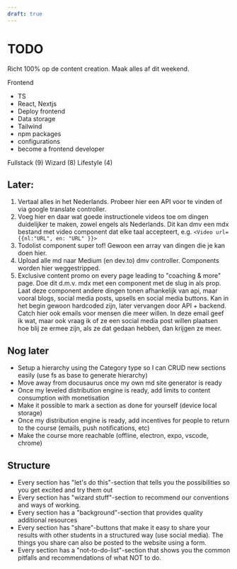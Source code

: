 ```yaml
---
draft: true
---
```


# TODO

Richt 100% op de content creation. Maak alles af dit weekend.

Frontend

- TS
- React, Nextjs
- Deploy frontend
- Data storage
- Tailwind
- npm packages
- configurations
- become a frontend developer

Fullstack (9)
Wizard (8)
Lifestyle (4)

## Later:

1. Vertaal alles in het Nederlands. Probeer hier een API voor te vinden of via google translate controller.
2. Voeg hier en daar wat goede instructionele videos toe om dingen duidelijker te maken, zowel engels als Nederlands. Dit kan dmv een mdx bestand met video component dat elke taal accepteert, e.g. `<Video url={{nl:"URL", en: "URL" }}>`
3. Todolist component super tof! Gewoon een array van dingen die je kan doen hier.
4. Upload alle md naar Medium (en dev.to) dmv controller. Components worden hier weggestripped.
5. Exclusive content promo on every page leading to "coaching & more" page. Doe dit d.m.v. mdx met een component met de slug in als prop. Laat deze component andere dingen tonen afhankelijk van api, maar vooral blogs, social media posts, upsells en social media buttons. Kan in het begin gewoon hardcoded zijn, later vervangen door API + backend. Catch hier ook emails voor mensen die meer willen. In deze email geef ik wat, maar ook vraag ik of ze een social media post willen plaatsen hoe blij ze ermee zijn, als ze dat gedaan hebben, dan krijgen ze meer.

## Nog later

- Setup a hierarchy using the Category type so I can CRUD new sections easily (use fs as base to generate hierarchy)
- Move away from docusaurus once my own md site generator is ready
- Once my leveled distribution engine is ready, add limits to content consumption with monetisation
- Make it possible to mark a section as done for yourself (device local storage)
- Once my distribution engine is ready, add incentives for people to return to the course (emails, push notifications, etc)
- Make the course more reachable (offline, electron, expo, vscode, chrome)

## Structure

- Every section has "let's do this"-section that tells you the possibilities so you get excited and try them out
- Every section has "wizard stuff"-section to recommend our conventions and ways of working.
- Every section has a "background"-section that provides quality additional resources
- Every section has "share"-buttons that make it easy to share your results with other students in a structured way (use social media). The things you share can also be posted to the website using a form.
- Every section has a "not-to-do-list"-section that shows you the common pitfalls and recommendations of what NOT to do.
